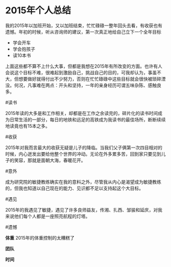 2015年个人总结
==============

我的2015年以加班开始，又以加班结束，忙忙碌碌一整年回头去看，有收获也有遗憾。年初的时候，听从咨询师的建议，第一次真正地给自己立下一个全年目标

- 学会开车
- 学会抱孩子
- 读10本书

上面这些都不算不上什么大事，但都是我想在2015年有所改变的方面。也许有人会说这个目标不难，很难起到激励自己，挑战自己的目的，可我却认为，事虽不大，但想要做好就得付出不少努力，否则在忙忙碌碌中这些目标就会很快被琐碎湮没。何况，凡事难在两点：开头和坚持，一年的亲身经历可谓五味杂陈、感触良多。

#读书

2015年读的大多是和工作相关，却都是在工作之余读完的，碎片化的读书时间成为日常生活的一部分，每日的地铁和远足的高铁成为我读书的最佳场所，断断续续地读竟也有15本之多。

#收获

2015年对我而言最大的收获无疑是儿子的降临。当我们父子俩第一次四目相对的时候，内心迸发出要给他整个世界的冲动。无论在外多累多苦，回到家只要见到儿子的笑容，那就是面朝大海，春暖花开。

#意外

成为研究院的敏捷教练确实在我的意料之外，尽管我从内心是渴望成为敏捷教练的，但我也知道以自己现在的能力、见识都不足以支持起这个大目标。

#遇见

2015年的我遇见了敏捷，遇见了许多良师益友，传湘、扎西、邹骏和延庆，对我来说他们每个人都是一座照亮航程的灯塔。


#遗憾

**体重** 2015年的体重控制的太糟糕了

**团队** 

**时间**
